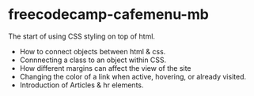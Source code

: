 # freecodecamp-cafemenu-mb
The start of using CSS styling on top of html. 
* How to connect objects between html &amp; css.
* Connnecting a class to an object within CSS. 
* How different margins can affect the view of the site
* Changing the color of a link when active, hovering, or already visited. 
* Introduction of Articles &amp; hr elements.